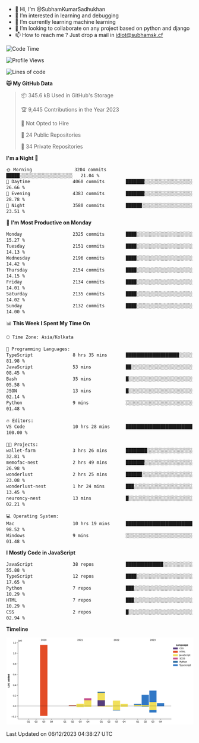 - 👋 Hi, I’m @SubhamKumarSadhukhan
- 👀 I’m interested in learning and debugging
- 🌱 I’m currently learning machine learning
- 💞️ I’m looking to collaborate on any project based on python and django
- 📫 How to reach me ?
      Just drop a mail in idiot@subhamsk.cf

<!---
SubhamKumarSadhukhan/SubhamKumarSadhukhan is a ✨ special ✨ repository because its `README.md` (this file) appears on your GitHub profile.
You can click the Preview link to take a look at your changes.
--->


<!--START_SECTION:waka-->
![Code Time](http://img.shields.io/badge/Code%20Time-1%2C759%20hrs%2035%20mins-blue)

![Profile Views](http://img.shields.io/badge/Profile%20Views-0-blue)

![Lines of code](https://img.shields.io/badge/From%20Hello%20World%20I%27ve%20Written-2.4%20million%20lines%20of%20code-blue)

**🐱 My GitHub Data** 

> 📦 345.6 kB Used in GitHub's Storage 
 > 
> 🏆 9,445 Contributions in the Year 2023
 > 
> 🚫 Not Opted to Hire
 > 
> 📜 24 Public Repositories 
 > 
> 🔑 34 Private Repositories 
 > 
**I'm a Night 🦉** 

```text
🌞 Morning                3204 commits        █████░░░░░░░░░░░░░░░░░░░░   21.04 % 
🌆 Daytime                4060 commits        ███████░░░░░░░░░░░░░░░░░░   26.66 % 
🌃 Evening                4383 commits        ███████░░░░░░░░░░░░░░░░░░   28.78 % 
🌙 Night                  3580 commits        ██████░░░░░░░░░░░░░░░░░░░   23.51 % 
```
📅 **I'm Most Productive on Monday** 

```text
Monday                   2325 commits        ████░░░░░░░░░░░░░░░░░░░░░   15.27 % 
Tuesday                  2151 commits        ████░░░░░░░░░░░░░░░░░░░░░   14.13 % 
Wednesday                2196 commits        ████░░░░░░░░░░░░░░░░░░░░░   14.42 % 
Thursday                 2154 commits        ████░░░░░░░░░░░░░░░░░░░░░   14.15 % 
Friday                   2134 commits        ████░░░░░░░░░░░░░░░░░░░░░   14.01 % 
Saturday                 2135 commits        ████░░░░░░░░░░░░░░░░░░░░░   14.02 % 
Sunday                   2132 commits        ████░░░░░░░░░░░░░░░░░░░░░   14.00 % 
```


📊 **This Week I Spent My Time On** 

```text
🕑︎ Time Zone: Asia/Kolkata

💬 Programming Languages: 
TypeScript               8 hrs 35 mins       ████████████████████░░░░░   81.98 % 
JavaScript               53 mins             ██░░░░░░░░░░░░░░░░░░░░░░░   08.45 % 
Bash                     35 mins             █░░░░░░░░░░░░░░░░░░░░░░░░   05.58 % 
JSON                     13 mins             █░░░░░░░░░░░░░░░░░░░░░░░░   02.14 % 
Python                   9 mins              ░░░░░░░░░░░░░░░░░░░░░░░░░   01.48 % 

🔥 Editors: 
VS Code                  10 hrs 28 mins      █████████████████████████   100.00 % 

🐱‍💻 Projects: 
wallet-farm              3 hrs 26 mins       ████████░░░░░░░░░░░░░░░░░   32.81 % 
memofac-nest             2 hrs 49 mins       ███████░░░░░░░░░░░░░░░░░░   26.98 % 
wonderlust               2 hrs 25 mins       ██████░░░░░░░░░░░░░░░░░░░   23.08 % 
wonderlust-nest          1 hr 24 mins        ███░░░░░░░░░░░░░░░░░░░░░░   13.45 % 
neuroncy-nest            13 mins             █░░░░░░░░░░░░░░░░░░░░░░░░   02.21 % 

💻 Operating System: 
Mac                      10 hrs 19 mins      █████████████████████████   98.52 % 
Windows                  9 mins              ░░░░░░░░░░░░░░░░░░░░░░░░░   01.48 % 
```

**I Mostly Code in JavaScript** 

```text
JavaScript               38 repos            ██████████████░░░░░░░░░░░   55.88 % 
TypeScript               12 repos            ████░░░░░░░░░░░░░░░░░░░░░   17.65 % 
Python                   7 repos             ███░░░░░░░░░░░░░░░░░░░░░░   10.29 % 
HTML                     7 repos             ███░░░░░░░░░░░░░░░░░░░░░░   10.29 % 
CSS                      2 repos             █░░░░░░░░░░░░░░░░░░░░░░░░   02.94 % 
```



**Timeline**

![Lines of Code chart](https://raw.githubusercontent.com/SubhamKumarSadhukhan/SubhamKumarSadhukhan/main/assets/bar_graph.png)


 Last Updated on 06/12/2023 04:38:27 UTC
<!--END_SECTION:waka-->
